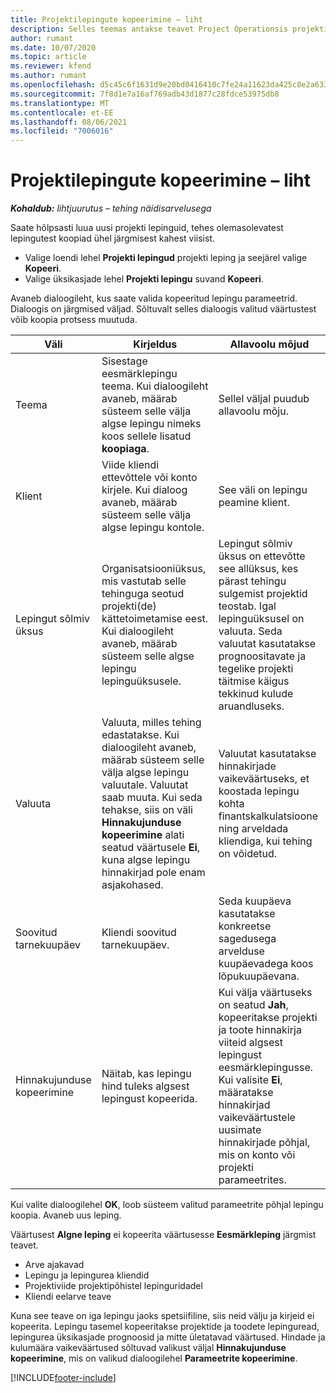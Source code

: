 ```yaml
---
title: Projektilepingute kopeerimine – liht
description: Selles teemas antakse teavet Project Operationsis projekti lepingute kopeerimise kohta.
author: rumant
ms.date: 10/07/2020
ms.topic: article
ms.reviewer: kfend
ms.author: rumant
ms.openlocfilehash: d5c45c6f1631d9e20bd0416410c7fe24a11623da425c8e2a633b085fbfabdd79
ms.sourcegitcommit: 7f8d1e7a16af769adb43d1877c28fdce53975db8
ms.translationtype: MT
ms.contentlocale: et-EE
ms.lasthandoff: 08/06/2021
ms.locfileid: "7006016"
---
```

# <a name="copy-project-contracts---lite"></a>Projektilepingute kopeerimine – liht

_**Kohaldub:** lihtjuurutus – tehing näidisarvelusega_

Saate hõlpsasti luua uusi projekti lepinguid, tehes olemasolevatest lepingutest koopiad ühel järgmisest kahest viisist. 

  - Valige loendi lehel **Projekti lepingud** projekti leping ja seejärel valige **Kopeeri**.
  - Valige üksikasjade lehel **Projekti lepingu** suvand **Kopeeri**.

Avaneb dialoogileht, kus saate valida kopeeritud lepingu parameetrid. Dialoogis on järgmised väljad. Sõltuvalt selles dialoogis valitud väärtustest võib koopia protsess muutuda.

| **Väli** | **Kirjeldus** | **Allavoolu mõjud** |
| --- | --- | --- |
| Teema | Sisestage eesmärklepingu teema. Kui dialoogileht avaneb, määrab süsteem selle välja algse lepingu nimeks koos sellele lisatud **koopiaga**. | Sellel väljal puudub allavoolu mõju. |
| Klient | Viide kliendi ettevõttele või konto kirjele. Kui dialoog avaneb, määrab süsteem selle välja algse lepingu kontole. | See väli on lepingu peamine klient. |
| Lepingut sõlmiv üksus | Organisatsiooniüksus, mis vastutab selle tehinguga seotud projekti(de) kättetoimetamise eest. Kui dialoogileht avaneb, määrab süsteem selle algse lepingu lepinguüksusele. | Lepingut sõlmiv üksus on ettevõtte see allüksus, kes pärast tehingu sulgemist projektid teostab. Igal lepinguüksusel on valuuta. Seda valuutat kasutatakse prognoositavate ja tegelike projekti täitmise käigus tekkinud kulude aruandluseks. |
| Valuuta | Valuuta, milles tehing edastatakse. Kui dialoogileht avaneb, määrab süsteem selle välja algse lepingu valuutale. Valuutat saab muuta. Kui seda tehakse, siis on väli **Hinnakujunduse kopeerimine** alati seatud väärtusele **Ei**, kuna algse lepingu hinnakirjad pole enam asjakohased. | Valuutat kasutatakse hinnakirjade vaikeväärtuseks, et koostada lepingu kohta finantskalkulatsioone ning arveldada kliendiga, kui tehing on võidetud. |
| Soovitud tarnekuupäev | Kliendi soovitud tarnekuupäev. | Seda kuupäeva kasutatakse konkreetse sagedusega arvelduse kuupäevadega koos lõpukuupäevana. |
| Hinnakujunduse kopeerimine | Näitab, kas lepingu hind tuleks algsest lepingust kopeerida. | Kui välja väärtuseks on seatud **Jah**, kopeeritakse projekti ja toote hinnakirja viiteid algsest lepingust eesmärklepingusse. Kui valisite **Ei**, määratakse hinnakirjad vaikeväärtustele uusimate hinnakirjade põhjal, mis on konto või projekti parameetrites. |

Kui valite dialoogilehel **OK**, loob süsteem valitud parameetrite põhjal lepingu koopia. Avaneb uus leping.

Väärtusest **Algne leping** ei kopeerita väärtusesse **Eesmärkleping** järgmist teavet.

  - Arve ajakavad
  - Lepingu ja lepingurea kliendid
  - Projektiviide projektipõhistel lepinguridadel
  - Kliendi eelarve teave

Kuna see teave on iga lepingu jaoks spetsiifiline, siis neid välju ja kirjeid ei kopeerita. Lepingu tasemel kopeeritakse projektide ja toodete lepinguread, lepingurea üksikasjade prognoosid ja mitte ületatavad väärtused. Hindade ja kulumäära vaikeväärtused sõltuvad valikust väljal **Hinnakujunduse kopeerimine**, mis on valikud dialoogilehel **Parameetrite kopeerimine**.


[!INCLUDE[footer-include](../../includes/footer-banner.md)]